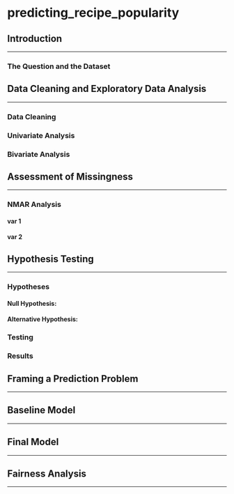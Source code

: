 # predicting_recipe_popularity

## **Introduction**

___

### **The Question and the Dataset**


## **Data Cleaning and Exploratory Data Analysis**

___

### **Data Cleaning**


<div class="table-wrapper" markdown="block">

</div>

### **Univariate Analysis**



### **Bivariate Analysis**



## **Assessment of Missingness**

___

### **NMAR Analysis**


#### **var 1** 

#### **var 2**

## **Hypothesis Testing**

___


### **Hypotheses**
#### Null Hypothesis:


#### Alternative Hypothesis:



### **Testing**



### **Results**



## **Framing a Prediction Problem**

___


## **Baseline Model**

___

## **Final Model**

___


## **Fairness Analysis**

___
